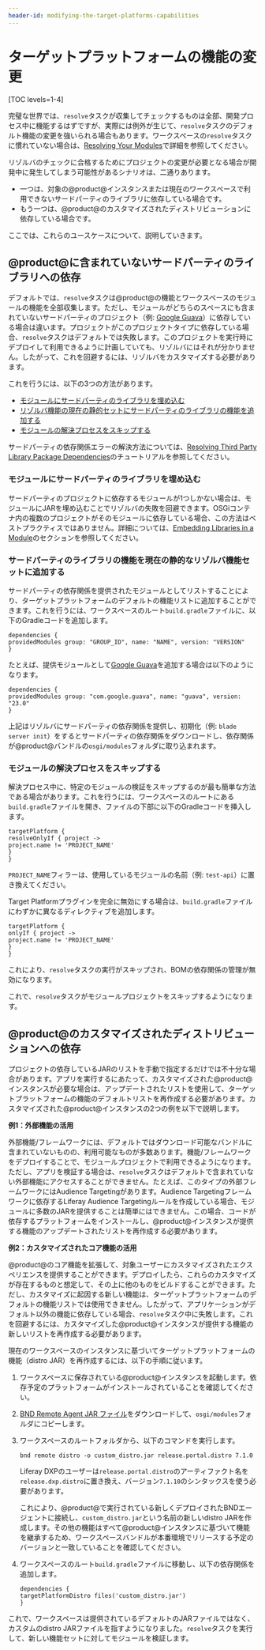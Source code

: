 ```yaml
---
header-id: modifying-the-target-platforms-capabilities
---
```


# ターゲットプラットフォームの機能の変更

[TOC levels=1-4]

完璧な世界では、`resolve`タスクが収集してチェックするものは全部、開発プロセス中に機能するはずですが、実際には例外が生じて、`resolve`タスクのデフォルト機能の変更を強いられる場合もあります。ワークスペースの`resolve`タスクに慣れていない場合は、[Resolving Your Modules](/docs/7-1/tutorials/-/knowledge_base/t/resolving-your-modules)で詳細を参照してください。

リゾルバのチェックに合格するためにプロジェクトの変更が必要となる場合が開発中に発生してしまう可能性があるシナリオは、二通りあります。

- 一つは、対象の@product@インスタンスまたは現在のワークスペースで利用できないサードパーティのライブラリに依存している場合です。
- もう一つは、@product@のカスタマイズされたディストリビューションに依存している場合です。

ここでは、これらのユースケースについて、説明していきます。

## @product@に含まれていないサードパーティのライブラリへの依存

デフォルトでは、`resolve`タスクは@product@の機能とワークスペースのモジュールの機能を全部収集します。ただし、モジュールがどちらのスペースにも含まれていないサードパーティのプロジェクト（例: [Google Guava](https://opensource.google.com/projects/guava)）に依存している場合は違います。プロジェクトがこのプロジェクトタイプに依存している場合、`resolve`タスクはデフォルトでは失敗します。このプロジェクトを実行時にデプロイして利用できるように計画していても、リゾルバにはそれが分かりません。したがって、これを回避するには、リゾルバをカスタマイズする必要があります。

これを行うには、以下の3つの方法があります。

- [モジュールにサードパーティのライブラリを埋め込む](#embed-the-third-party-library-in-your-module)
- [リゾルバ機能の現在の静的セットにサードパーティのライブラリの機能を追加する](#add-the-third-party-librarys-capabilities-to-the-current-static-set-of-resolver-capabilities)
- [モジュールの解決プロセスをスキップする](#skip-the-resolving-process-for-your-module)

サードパーティの依存関係エラーの解決方法については、[Resolving Third Party Library Package Dependencies](/docs/7-1/tutorials/-/knowledge_base/t/adding-third-party-libraries-to-a-module)のチュートリアルを参照してください。

### モジュールにサードパーティのライブラリを埋め込む

サードパーティのプロジェクトに依存するモジュールが1つしかない場合は、モジュールにJARを埋め込むことでリゾルバの失敗を回避できます。OSGiコンテナ内の複数のプロジェクトがそのモジュールに依存している場合、この方法はベストプラクティスではありません。詳細については、[Embedding Libraries in a Module](/docs/7-1/tutorials/-/knowledge_base/t/adding-third-party-libraries-to-a-module#embedding-libraries-in-a-module)のセクションを参照してください。

### サードパーティのライブラリの機能を現在の静的なリゾルバ機能セットに追加する

サードパーティの依存関係を提供されたモジュールとしてリストすることにより、ターゲットプラットフォームのデフォルトの機能リストに追加することができます。これを行うには、ワークスペースのルート`build.gradle`ファイルに、以下のGradleコードを追加します。

    dependencies {
    providedModules group: "GROUP_ID", name: "NAME", version: "VERSION"
    }

たとえば、提供モジュールとして[Google Guava](https://opensource.google.com/projects/guava)を追加する場合は以下のようになります。

    dependencies {
    providedModules group: "com.google.guava", name: "guava", version: "23.0"
    }

上記はリゾルバにサードパーティの依存関係を提供し、初期化（例: `blade server init`）をするとサードパーティの依存関係をダウンロードし、依存関係が@product@バンドルの`osgi/modules`フォルダに取り込まれます。

### モジュールの解決プロセスをスキップする

解決プロセス中に、特定のモジュールの検証をスキップするのが最も簡単な方法である場合があります。これを行うには、ワークスペースのルートにある`build.gradle`ファイルを開き、ファイルの下部に以下のGradleコードを挿入します。

    targetPlatform {
    resolveOnlyIf { project ->
    project.name != 'PROJECT_NAME'
    }
    }

`PROJECT_NAME`フィラーは、使用しているモジュールの名前（例: `test-api`）に置き換えてください。

Target Platformプラグインを完全に無効にする場合は、`build.gradle`ファイルにわずかに異なるディレクティブを追加します。

    targetPlatform {
    onlyIf { project ->
    project.name != 'PROJECT_NAME'
    }
    }

これにより、`resolve`タスクの実行がスキップされ、BOMの依存関係の管理が無効になります。

これで、`resolve`タスクがモジュールプロジェクトをスキップするようになります。

## @product@のカスタマイズされたディストリビューションへの依存

プロジェクトの依存しているJARのリストを手動で指定するだけでは不十分な場合があります。アプリを実行するにあたって、カスタマイズされた@product@インスタンスが必要な場合は、アップデートされたリストを使用して、ターゲットプラットフォームの機能のデフォルトリストを再作成する必要があります。カスタマイズされた@product@インスタンスの2つの例を以下で説明します。

**例1：外部機能の活用**

外部機能/フレームワークには、デフォルトではダウンロード可能なバンドルに含まれていないものの、利用可能なものが多数あります。機能/フレームワークをデプロイすることで、モジュールプロジェクトで利用できるようになります。ただし、アプリを検証する場合は、`resolve`タスクはデフォルトで含まれていない外部機能にアクセスすることができません。たとえば、このタイプの外部フレームワークにはAudience Targetingがあります。Audience Targetingフレームワークに依存するLiferay Audience Targetingルールを作成している場合、モジュールに多数のJARを提供することは簡単にはできません。この場合、コードが依存するプラットフォームをインストールし、@product@インスタンスが提供する機能のアップデートされたリストを再作成する必要があります。

**例2：カスタマイズされたコア機能の活用**

@product@のコア機能を拡張して、対象ユーザーにカスタマイズされたエクスペリエンスを提供することができます。デプロイしたら、これらのカスタマイズが存在するものと想定して、その上に他のものをビルドすることができます。ただし、カスタマイズに起因する新しい機能は、ターゲットプラットフォームのデフォルトの機能リストでは使用できません。したがって、アプリケーションがデフォルト以外の機能に依存している場合、`resolve`タスク中に失敗します。これを回避するには、カスタマイズした@product@インスタンスが提供する機能の新しいリストを再作成する必要があります。

現在のワークスペースのインスタンスに基づいてターゲットプラットフォームの機能（distro JAR）を再作成するには、以下の手順に従います。

<!-- The below process will likely be automated in Blade at some point. -Cody -->

1. ワークスペースに保存されている@product@インスタンスを起動します。依存予定のプラットフォームがインストールされていることを確認してください。

2. [BND Remote Agent JAR ファイル](https://search.maven.org/#search%7Cga%7C1%7Cbiz.aqute.remote.agent)をダウンロードして、`osgi/modules`フォルダにコピーします。

3. ワークスペースのルートフォルダから、以下のコマンドを実行します。

       bnd remote distro -o custom_distro.jar release.portal.distro 7.1.0
   
   Liferay DXPのユーザーは`release.portal.distro`のアーティファクト名を`release.dxp.distro`に置き換え、バージョン`7.1.10`のシンタックスを使う必要があります。

   これにより、@product@で実行されている新しくデプロイされたBNDエージェントに接続し、`custom_distro.jar`という名前の新しいdistro JARを作成します。その他の機能はすべて@product@インスタンスに基づいて機能を継承するため、ワークスペースバンドルが本番環境でリリースする予定のバージョンと一致していることを確認してください。

4. ワークスペースのルート`build.gradle`ファイルに移動し、以下の依存関係を追加します。

       dependencies {
       targetPlatformDistro files('custom_distro.jar')
       }
   
これで、ワークスペースは提供されているデフォルトのJARファイルではなく、カスタムのdistro JARファイルを指すようになりました。`resolve`タスクを実行して、新しい機能セットに対してモジュールを検証します。
